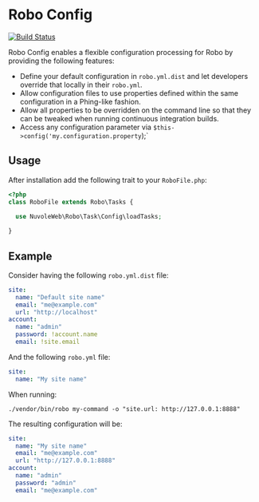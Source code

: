 # Robo Config

[![Build Status](https://travis-ci.org/nuvoleweb/robo-config.svg?branch=master)](https://travis-ci.org/nuvoleweb/robo-config)

Robo Config enables a flexible configuration processing for Robo by providing the following features:

- Define your default configuration in `robo.yml.dist` and let developers override that locally in their `robo.yml`.
- Allow configuration files to use properties defined within the same configuration in a Phing-like fashion.
- Allow all properties to be overridden on the command line so that they can be tweaked when running continuous
  integration builds.
- Access any configuration parameter via `$this->config('my.configuration.property`);`

## Usage

After installation add the following trait to your `RoboFile.php`:

```php
<?php
class RoboFile extends Robo\Tasks {
  
  use NuvoleWeb\Robo\Task\Config\loadTasks;

}
```

## Example

Consider having the following `robo.yml.dist` file:

```yml
site:
  name: "Default site name"
  email: "me@example.com"
  url: "http://localhost"
account:
  name: "admin"
  password: !account.name
  email: !site.email
```

And the following `robo.yml` file:

```yml
site:
  name: "My site name"
```

When running:

```
./vendor/bin/robo my-command -o "site.url: http://127.0.0.1:8888"
```

The resulting configuration will be:

```yml
site:
  name: "My site name"
  email: "me@example.com"
  url: "http://127.0.0.1:8888"
account:
  name: "admin"
  password: "admin"
  email: "me@example.com"
```
